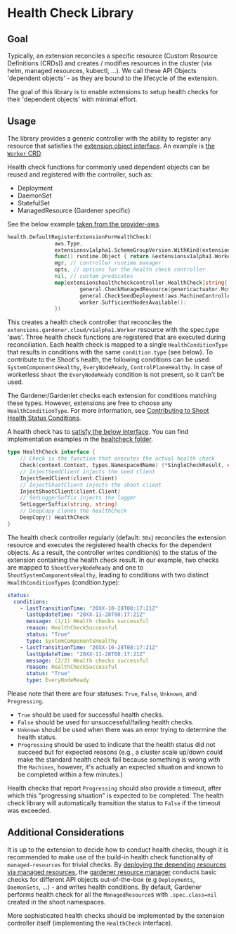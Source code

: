 # Health Check Library

## Goal

Typically, an extension reconciles a specific resource (Custom Resource Definitions (CRDs)) and creates / modifies resources in the cluster (via helm, managed resources, kubectl, ...).
We call these API Objects 'dependent objects' - as they are bound to the lifecycle of the extension.

The goal of this library is to enable extensions to setup health checks for their 'dependent objects' with minimal effort.

## Usage

The library provides a generic controller with the ability to register any resource that satisfies the [extension object interface](../../pkg/apis/extensions/v1alpha1/types.go).
An example is [the `Worker` CRD](../../pkg/apis/extensions/v1alpha1/types_worker.go).

Health check functions for commonly used dependent objects can be reused and registered with the controller, such as:

- Deployment
- DaemonSet
- StatefulSet
- ManagedResource (Gardener specific)

See the below example [taken from the provider-aws](https://github.com/gardener/gardener-extension-provider-aws/blob/master/pkg/controller/healthcheck/add.go).

```go
health.DefaultRegisterExtensionForHealthCheck(
               aws.Type,
               extensionsv1alpha1.SchemeGroupVersion.WithKind(extensionsv1alpha1.WorkerResource),
               func() runtime.Object { return &extensionsv1alpha1.Worker{} },
               mgr, // controller runtime manager
               opts, // options for the health check controller
               nil, // custom predicates
               map[extensionshealthcheckcontroller.HealthCheck]string{
                       general.CheckManagedResource(genericactuator.McmShootResourceName): string(gardencorev1beta1.ShootSystemComponentsHealthy),
                       general.CheckSeedDeployment(aws.MachineControllerManagerName):      string(gardencorev1beta1.ShootEveryNodeReady),
                       worker.SufficientNodesAvailable():                                  string(gardencorev1beta1.ShootEveryNodeReady),
               })
```

This creates a health check controller that reconciles the `extensions.gardener.cloud/v1alpha1.Worker` resource with the spec.type 'aws'.
Three health check functions are registered that are executed during reconciliation.
Each health check is mapped to a single `HealthConditionType` that results in conditions with the same `condition.type` (see below).
To contribute to the Shoot's health, the following conditions can be used: `SystemComponentsHealthy`, `EveryNodeReady`, `ControlPlaneHealthy`. In case of workerless `Shoot` the `EveryNodeReady` condition is not present, so it can't be used.

The Gardener/Gardenlet checks each extension for conditions matching these types.
However, extensions are free to choose any `HealthConditionType`.
For more information, see [Contributing to Shoot Health Status Conditions](./shoot-health-status-conditions.md).

A health check has to [satisfy the below interface](../../extensions/pkg/controller/healthcheck/actuator.go).
You can find implementation examples in the [healtcheck folder](../../extensions/pkg/controller/healthcheck/general).

```go
type HealthCheck interface {
    // Check is the function that executes the actual health check
    Check(context.Context, types.NamespacedName) (*SingleCheckResult, error)
    // InjectSeedClient injects the seed client
    InjectSeedClient(client.Client)
    // InjectShootClient injects the shoot client
    InjectShootClient(client.Client)
    // SetLoggerSuffix injects the logger
    SetLoggerSuffix(string, string)
    // DeepCopy clones the healthCheck
    DeepCopy() HealthCheck
}
```

The health check controller regularly (default: `30s`) reconciles the extension resource and executes the registered health checks for the dependent objects.
As a result, the controller writes condition(s) to the status of the extension containing the health check result.
In our example, two checks are mapped to `ShootEveryNodeReady` and one to `ShootSystemComponentsHealthy`, leading to conditions with two distinct `HealthConditionTypes` (condition.type):

```yaml
status:
  conditions:
    - lastTransitionTime: "20XX-10-28T08:17:21Z"
      lastUpdateTime: "20XX-11-28T08:17:21Z"
      message: (1/1) Health checks successful
      reason: HealthCheckSuccessful
      status: "True"
      type: SystemComponentsHealthy
    - lastTransitionTime: "20XX-10-28T08:17:21Z"
      lastUpdateTime: "20XX-11-28T08:17:21Z"
      message: (2/2) Health checks successful
      reason: HealthCheckSuccessful
      status: "True"
      type: EveryNodeReady
```

Please note that there are four statuses: `True`, `False`, `Unknown`, and `Progressing`.

- `True` should be used for successful health checks.
- `False` should be used for unsuccessful/failing health checks.
- `Unknown` should be used when there was an error trying to determine the health status.
- `Progressing` should be used to indicate that the health status did not succeed but for expected reasons (e.g., a cluster scale up/down could make the standard health check fail because something is wrong with the `Machines`, however, it's actually an expected situation and known to be completed within a few minutes.)

Health checks that report `Progressing` should also provide a timeout, after which this "progressing situation" is expected to be completed.
The health check library will automatically transition the status to `False` if the timeout was exceeded.

## Additional Considerations

It is up to the extension to decide how to conduct health checks, though it is recommended to make use of the build-in health check functionality of `managed-resources` for trivial checks.
By [deploying the depending resources via managed resources](../../extensions/pkg/controller/worker/genericactuator/machine_controller_manager.go), the [gardener resource manager](https://github.com/gardener/gardener-resource-manager) conducts basic checks for different API objects out-of-the-box (e.g `Deployments`, `DaemonSets`, ...) - and writes health conditions.
By default, Gardener performs health check for all the `ManagedResource`s with `.spec.class=nil` created in the shoot namespaces.

More sophisticated health checks should be implemented by the extension controller itself (implementing the `HealthCheck` interface).
